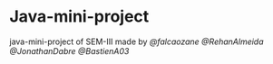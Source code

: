 # Java-mini-project
java-mini-project of SEM-III made by _@falcaozane @RehanAlmeida @JonathanDabre @BastienA03_
